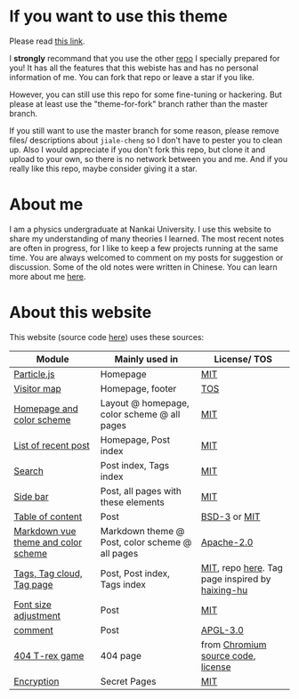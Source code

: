 # If you want to use this theme

Please read [this link](https://jiale-cheng.github.io/jekyll/Jekyll-Build.html#what-should-i-modify). 

I **strongly** recommand that you use the other [repo](https://github.com/jiale-cheng/PointingToTheMoon) I specially prepared for you! It has all the features that this webiste has and has no personal information of me. You can fork that repo or leave a star if you like. 

However, you can still use this repo for some fine-tuning or hackering. But please at least use the "theme-for-fork" branch rather than the master branch.

If you still want to use the master branch for some reason, please remove files/ descriptions about `jiale-cheng` so I don't have to pester you to clean up. Also I would appreciate if you don't fork this repo, but clone it and upload to your own, so there is no network between you and me. And if you really like this repo, maybe consider giving it a star.

# About me

I am a physics undergraduate at Nankai University. I use this website to share my understanding of many theories I learned. The most recent notes are often in progress, for I like to keep a few projects running at the same time. You are always welcomed to comment on my posts for suggestion or discussion. Some of the old notes were written in Chinese. You can learn more about me [here](https://jiale-cheng.github.io/about).

# About this website

This website (source code [here](https://github.com/jiale-cheng/jiale-cheng.github.io)) uses these sources:

| Module                                                       | Mainly used in                                  | License/ TOS                                                 |
| ------------------------------------------------------------ | ----------------------------------------------- | ------------------------------------------------------------ |
| [Particle.js](https://github.com/VincentGarreau/particles.js) | Homepage                                        | [MIT](http://opensource.org/licenses/MIT)                    |
| [Visitor map](https://clustrmaps.com/)                       | Homepage, footer                                | [TOS](https://clustrmaps.com/legal)                          |
| [Homepage and color scheme](https://github.com/nrandecker/particle) | Layout @ homepage, color scheme @ all pages     | [MIT](http://opensource.org/licenses/MIT)                    |
| [List of recent post](https://github.com/mdo/jekyll-snippets/blob/master/posts-list.html) | Homepage, Post index                            | [MIT](http://opensource.org/licenses/MIT)                    |
| [Search](https://github.com/christian-fei/Simple-Jekyll-Search) | Post index, Tags index                          | [MIT](http://opensource.org/licenses/MIT)                    |
| [Side bar](https://github.com/poole/lanyon)                  | Post, all pages with these elements             | [MIT](https://github.com/poole/lanyon/blob/master/LICENSE.md) |
| [Table of content](https://github.com/allejo/jekyll-toc)     | Post                                            | [BSD-3](https://opensource.org/licenses/BSD-3-Clause) or [MIT](http://opensource.org/licenses/MIT) |
| [Markdown vue theme and color scheme](https://github.com/blinkfox/typora-vue-theme) | Markdown theme @ Post, color scheme @ all pages | [Apache-2.0](http://www.apache.org/licenses/LICENSE-2.0)     |
| [Tags, Tag cloud, Tag page](https://hyunyoung2.github.io/2016/12/17/Tag_Cloud/) | Post, Post index, Tags index                    | [MIT](http://opensource.org/licenses/MIT), repo [here](https://github.com/hyunyoung2/hyunyoung2.github.io). Tag page inspired by [haixing-hu](https://haixing-hu.github.io/tags.html) |
| [Font size adjustment](https://codepen.io/robgolbeck/pen/yePRwa) | Post                                            | [MIT](http://opensource.org/licenses/MIT)                    |
| [comment](https://commentit.io)                              | Post                                            | [APGL-3.0](https://www.gnu.org/licenses/agpl-3.0.html)       |
| [404 T-rex game](https://github.com/wayou/t-rex-runner)      | 404 page                                        | from [Chromium source code](https://cs.chromium.org/chromium/src/components/neterror/resources/offline.js?q=t-rex+package), [license](https://chromium.googlesource.com/chromium/src.git/+/master/LICENSE) |
| [Encryption](https://github.com/robinmoisson/staticrypt)     | Secret Pages                                    | [MIT](http://opensource.org/licenses/MIT)                    |
